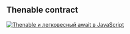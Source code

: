 ## Thenable contract

[![Thenable и легковесный await в JavaScript](https://img.youtube.com/vi/DXp__1VNIvI/0.jpg)](https://www.youtube.com/watch?v=DXp__1VNIvI)
